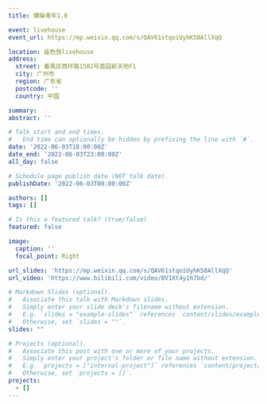 ```yaml
---
title: 爆噪青年1.0

event: livehouse
event_url: https://mp.weixin.qq.com/s/QAV61stqoiUyhK50AllXqQ

location: 庙色唇livehouse
address:
  street: 番禺区西环路1502号荔园新天地F1
  city: 广州市
  region: 广东省
  postcode: ''
  country: 中国

summary: 
abstract: ''

# Talk start and end times.
#   End time can optionally be hidden by prefixing the line with `#`.
date: '2022-06-03T18:00:00Z'
date_end: '2022-06-03T23:00:00Z'
all_day: false

# Schedule page publish date (NOT talk date).
publishDate: '2022-06-03T00:00:00Z'

authors: []
tags: []

# Is this a featured talk? (true/false)
featured: false

image:
  caption: ''
  focal_point: Right

url_slides: 'https://mp.weixin.qq.com/s/QAV61stqoiUyhK50AllXqQ'
url_video: 'https://www.bilibili.com/video/BV1Xt4y1h7bd/'

# Markdown Slides (optional).
#   Associate this talk with Markdown slides.
#   Simply enter your slide deck's filename without extension.
#   E.g. `slides = "example-slides"` references `content/slides/example-slides.md`.
#   Otherwise, set `slides = ""`.
slides: ""

# Projects (optional).
#   Associate this post with one or more of your projects.
#   Simply enter your project's folder or file name without extension.
#   E.g. `projects = ["internal-project"]` references `content/project/deep-learning/index.md`.
#   Otherwise, set `projects = []`.
projects:
  - []
---
```

